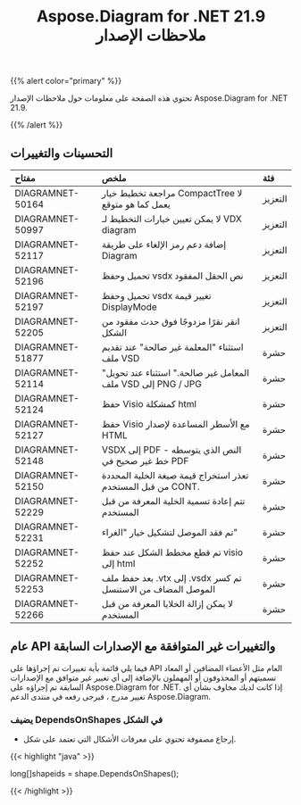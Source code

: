 ﻿---
title: Aspose.Diagram for .NET 21.9 ملاحظات الإصدار
type: docs
weight: 4
url: /ar/net/aspose-diagram-for-net-21-9-release-notes/
---
{{% alert color="primary" %}} 

تحتوي هذه الصفحة على معلومات حول ملاحظات الإصدار Aspose.Diagram for .NET 21.9.

{{% /alert %}} 
## **التحسينات والتغييرات**

|**مفتاح**|**ملخص**|**فئة**|
|:- |:- |:- |
|DIAGRAMNET-50164|مراجعة تخطيط خيار CompactTree لا يعمل كما هو متوقع|التعزيز|
|DIAGRAMNET-50997|لا يمكن تعيين خيارات التخطيط لـ VDX diagram|التعزيز|
|DIAGRAMNET-52117|إضافة دعم رمز الإلغاء على طريقة Diagram|التعزيز|
|DIAGRAMNET-52196|تحميل وحفظ vsdx نص الحقل المفقود|التعزيز|
|DIAGRAMNET-52197|تحميل وحفظ vsdx تغيير قيمة DisplayMode|التعزيز|
|DIAGRAMNET-52205|انقر نقرًا مزدوجًا فوق حدث مفقود من الشكل|التعزيز|
|DIAGRAMNET-51877|استثناء "المعلمة غير صالحة" عند تقديم ملف VSD|حشرة|
|DIAGRAMNET-52114|"المعامل غير صالحة." استثناء عند تحويل ملف VSD إلى PNG / JPG|حشرة|
|DIAGRAMNET-52124|حفظ Visio كمشكلة html|حشرة|
|DIAGRAMNET-52127|حفظ Visio مع الأسطر المساعدة لإصدار HTML|حشرة|
|DIAGRAMNET-52148|VSDX إلى PDF - النص الذي يتوسطه خط غير صحيح في PDF|حشرة|
|DIAGRAMNET-52150|تعذر استخراج قيمة صيغة الخلية المحددة من قبل المستخدم CONT.|حشرة|
|DIAGRAMNET-52229|تتم إعادة تسمية الخلية المعرفة من قبل المستخدم|حشرة|
|DIAGRAMNET-52231|تم فقد الموصل لتشكيل خيار "الغراء"|حشرة|
|DIAGRAMNET-52252|تم قطع مخطط الشكل عند حفظ visio إلى html|حشرة|
|DIAGRAMNET-52253|بعد حفظ ملف .vtx إلى .vsdx تم كسر الموصل المضاف من الاستنسل|حشرة|
|DIAGRAMNET-52266|لا يمكن إزالة الخلايا المعرفة من قبل المستخدم|حشرة|

## **عام API والتغييرات غير المتوافقة مع الإصدارات السابقة**
فيما يلي قائمة بأية تغييرات تم إجراؤها على API العام مثل الأعضاء المضافين أو المعاد تسميتهم أو المحذوفون أو المهملون بالإضافة إلى أي تغيير غير متوافق مع الإصدارات السابقة تم إجراؤه على Aspose.Diagram for .NET. إذا كانت لديك مخاوف بشأن أي تغيير مدرج ، فيرجى رفعه في منتدى الدعم Aspose.Diagram.

### **يضيف DependsOnShapes في الشكل**
- إرجاع مصفوفة تحتوي على معرفات الأشكال التي تعتمد على شكل.



{{< highlight "java" >}}

long[]shapeids = shape.DependsOnShapes();

{{< /highlight >}}



